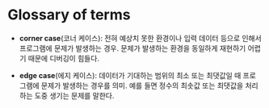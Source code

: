 # Glossary of terms

* **corner case**(코너 케이스): 전혀 예상치 못한 환경이나 입력 데이터 등으로 인해서 프로그램에 문제가 발생하는 경우. 문제가 발생하는 환경을 동일하게 재현하기 어렵기 때문에 디버깅이 힘들다.

* **edge case**(에지 케이스): 데이터가 기대하는 범위의 최소 또는 최댓값일 때 프로그램에 문제가 발생하는 경우를 의미. 예를 들면 정수의 최솟값 또는 최댓값을 처리하는 도중 생기는 문제를 말한다.

